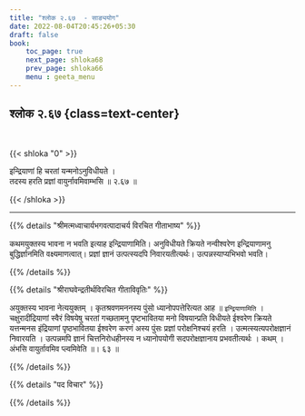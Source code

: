 ```yaml
---
title: "श्लोक २.६७  - साङ्ययोग"
date: 2022-08-04T20:45:26+05:30
draft: false
book:
    toc_page: true
    next_page: shloka68
    prev_page: shloka66
    menu : geeta_menu
---
```




## श्लोक २.६७ {class=text-center}

<br/>

{{< shloka  "0"  >}}

इन्द्रियाणां हि चरतां यन्मनोऽनुविधीयते ।  
तदस्य हरति प्रज्ञां वायुर्नावमिवाम्भसि ॥ २.६७ ॥


{{< /shloka >}}

---


{{% details "श्रीमत्मध्वाचार्यभगवत्पादाचर्य विरचित  गीताभाष्य" %}}

कथमयुक्तस्य भावना न भवति इत्याह इन्द्रियाणामिति। अनुविधीयते क्रियते नन्वीश्वरेण इन्द्रियाणामनु बुद्धिर्ज्ञानमिति वक्ष्यमाणत्वात्। प्रज्ञां ज्ञानं उत्पत्स्यदपि निवारयतीत्यर्थः। उत्पन्नस्याप्यभिभवो भवति।

{{% /details %}}



{{% details "श्रीराघवेन्द्रतीर्थविरचित गीताविवृतिः" %}}

अयुक्तस्य भावना नेत्ययुक्तम्‌ । कृतश्रवणमननस्य पुंसो ध्यानोपपत्तेरित्यत आह
॥ `इन्द्रियाणामिति` । चक्षुरादींद्रियाणां स्वैरं विषयेषु चरतां गच्छतामनु
पृष्टभावितया मनो विषयान्प्रति विधीयते ईश्वरेण क्रियते यत्तन्मनस इंद्रियाणां
पृष्ठभावितया ईश्वरेण करणं अस्य पुंसः प्रज्ञां परोक्षनिश्चयं हरति ।
उत्मत्स्यत्यपरोक्षज्ञानं निवारयति । उत्पन्नमपि ज्ञानं चित्तनिरोधहीनस्य न
ध्यानोपयोगी सदपरोक्षज्ञानाय प्रभवतीत्यर्थः । कथम्‌ । अंभसि वायुर्तावमिव
प्ल्वमिवेति ॥। ६३ ॥

{{% /details %}}

{{% details "पद विचार" %}}


{{% /details %}}
